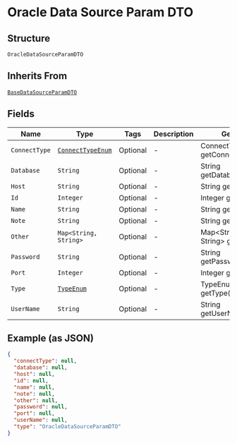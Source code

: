 
# Oracle Data Source Param DTO

## Structure

`OracleDataSourceParamDTO`

## Inherits From

[`BaseDataSourceParamDTO`](../../doc/models/base-data-source-param-dto.md)

## Fields

| Name | Type | Tags | Description | Getter | Setter |
|  --- | --- | --- | --- | --- | --- |
| `ConnectType` | [`ConnectTypeEnum`](../../doc/models/connect-type-enum.md) | Optional | - | ConnectTypeEnum getConnectType() | setConnectType(ConnectTypeEnum connectType) |
| `Database` | `String` | Optional | - | String getDatabase() | setDatabase(String database) |
| `Host` | `String` | Optional | - | String getHost() | setHost(String host) |
| `Id` | `Integer` | Optional | - | Integer getId() | setId(Integer id) |
| `Name` | `String` | Optional | - | String getName() | setName(String name) |
| `Note` | `String` | Optional | - | String getNote() | setNote(String note) |
| `Other` | `Map<String, String>` | Optional | - | Map<String, String> getOther() | setOther(Map<String, String> other) |
| `Password` | `String` | Optional | - | String getPassword() | setPassword(String password) |
| `Port` | `Integer` | Optional | - | Integer getPort() | setPort(Integer port) |
| `Type` | [`TypeEnum`](../../doc/models/type-enum.md) | Optional | - | TypeEnum getType() | setType(TypeEnum type) |
| `UserName` | `String` | Optional | - | String getUserName() | setUserName(String userName) |

## Example (as JSON)

```json
{
  "connectType": null,
  "database": null,
  "host": null,
  "id": null,
  "name": null,
  "note": null,
  "other": null,
  "password": null,
  "port": null,
  "userName": null,
  "type": "OracleDataSourceParamDTO"
}
```

